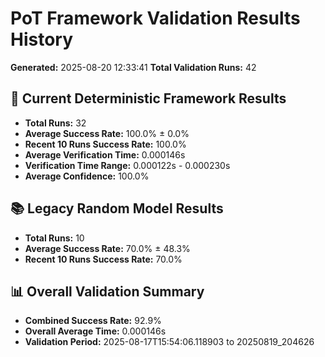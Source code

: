# PoT Framework Validation Results History
**Generated:** 2025-08-20 12:33:41
**Total Validation Runs:** 42

## 🎯 Current Deterministic Framework Results
- **Total Runs:** 32
- **Average Success Rate:** 100.0% ± 0.0%
- **Recent 10 Runs Success Rate:** 100.0%
- **Average Verification Time:** 0.000146s
- **Verification Time Range:** 0.000122s - 0.000230s
- **Average Confidence:** 100.0%

## 📚 Legacy Random Model Results
- **Total Runs:** 10
- **Average Success Rate:** 70.0% ± 48.3%
- **Recent 10 Runs Success Rate:** 70.0%

## 📊 Overall Validation Summary
- **Combined Success Rate:** 92.9%
- **Overall Average Time:** 0.000146s
- **Validation Period:** 2025-08-17T15:54:06.118903 to 20250819_204626
